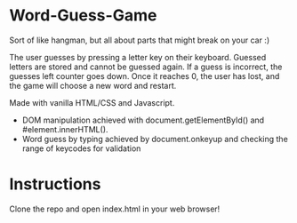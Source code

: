 # Word-Guess-Game

Sort of like hangman, but all about parts that might break on your car :)

The user guesses by pressing a letter key on their keyboard. Guessed letters are stored and cannot be guessed again. If a guess is incorrect, the guesses left counter goes down. Once it reaches 0, the user has lost, and the game will choose a new word and restart.

Made with vanilla HTML/CSS and Javascript.

- DOM manipulation achieved with document.getElementById() and #element.innerHTML().
- Word guess by typing achieved by document.onkeyup and checking the range of keycodes for validation

# Instructions  
Clone the repo and open index.html in your web browser!
